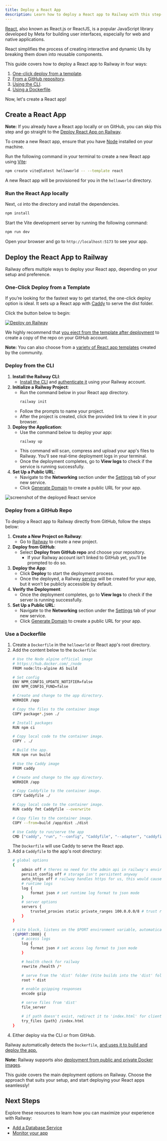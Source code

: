 ```yaml
---
title: Deploy a React App
description: Learn how to deploy a React app to Railway with this step-by-step guide. It covers quick setup, caddy server setup, one-click deploys and other deployment strategies.
---
```


[React](https://react.dev), also known as React.js or ReactJS, is a popular JavaScript library developed by Meta for building user interfaces, especially for web and native applications. 

React simplifies the process of creating interactive and dynamic UIs by breaking them down into reusable components.

This guide covers how to deploy a React app to Railway in four ways:

1. [One-click deploy from a template](#one-click-deploy-from-a-template).
2. [From a GitHub repository](#deploy-from-a-github-repo).
3. [Using the CLI](#deploy-from-the-cli).
4. [Using a Dockerfile](#use-a-dockerfile).

Now, let's create a React app!

## Create a React App

**Note:** If you already have a React app locally or on GitHub, you can skip this step and go straight to the [Deploy React App on Railway](#deploy-the-react-app-to-railway).

To create a new React app, ensure that you have [Node](https://nodejs.org/en/learn/getting-started/how-to-install-nodejs) installed on your machine.

Run the following command in your terminal to create a new React app using [Vite](https://vite.dev/guide/#scaffolding-your-first-vite-project):

```bash
npm create vite@latest helloworld -- --template react
```

A new React app will be provisioned for you in the `helloworld` directory.

### Run the React App locally

Next, `cd` into the directory and install the dependencies.

```bash
npm install
```

Start the Vite development server by running the following command:

```bash
npm run dev
```

Open your browser and go to `http://localhost:5173` to see your app.

## Deploy the React App to Railway

Railway offers multiple ways to deploy your React app, depending on your setup and preference. 

### One-Click Deploy from a Template

If you’re looking for the fastest way to get started, the one-click deploy option is ideal. It sets up a React app with [Caddy](https://caddyserver.com) to serve the dist folder.

Click the button below to begin:

[![Deploy on Railway](https://railway.com/button.svg)](https://railway.com/new/template/NeiLty)

We highly recommend that [you eject from the template after deployment](/guides/deploy#eject-from-template-repository) to create a copy of the repo on your GitHub account.

**Note:** You can also choose from a <a href="https://railway.com/templates?q=react" target="_blank">variety of React app templates</a> created by the community.

### Deploy from the CLI

1. **Install the Railway CLI**:
    - <a href="/guides/cli#installing-the-cli" target="_blank">Install the CLI</a> and <a href="/guides/cli#authenticating-with-the-cli" target="_blank">authenticate it</a> using your Railway account.
2. **Initialize a Railway Project**:
    - Run the command below in your React app directory. 
        ```bash
        railway init
        ```
    - Follow the prompts to name your project.
    - After the project is created, click the provided link to view it in your browser.
3. **Deploy the Application**:
    - Use the command below to deploy your app:
        ```bash
        railway up
        ```
    - This command will scan, compress and upload your app's files to Railway. You’ll see real-time deployment logs in your terminal.
    - Once the deployment completes, go to **View logs** to check if the service is running successfully.
4. **Set Up a Public URL**:
    - Navigate to the **Networking** section under the [Settings](/overview/the-basics#service-settings) tab of your new service.
    - Click [Generate Domain](/guides/public-networking#railway-provided-domain) to create a public URL for your app.

<Image src="https://res.cloudinary.com/railway/image/upload/f_auto,q_auto/v1729182225/docs/quick-start/vite_react_app.png"
alt="screenshot of the deployed React service"
layout="responsive"
width={2431} height={2051} quality={100} />

### Deploy from a GitHub Repo

To deploy a React app to Railway directly from GitHub, follow the steps below:

1. **Create a New Project on Railway**:
    - Go to <a href="https://railway.com/new" target="_blank">Railway</a> to create a new project.
2. **Deploy from GitHub**: 
    - Select **Deploy from GitHub repo** and choose your repository.
        - If your Railway account isn’t linked to GitHub yet, you’ll be prompted to do so.
3. **Deploy the App**: 
    - Click **Deploy** to start the deployment process.
    - Once the deployed, a Railway [service](/guides/services) will be created for your app, but it won’t be publicly accessible by default.
4. **Verify the Deployment**:
    - Once the deployment completes, go to **View logs** to check if the server is running successfully.
5. **Set Up a Public URL**:
    - Navigate to the **Networking** section under the [Settings](/overview/the-basics#service-settings) tab of your new service.
    - Click [Generate Domain](/guides/public-networking#railway-provided-domain) to create a public URL for your app.

### Use a Dockerfile

1. Create a `Dockerfile` in the `helloworld` or React app's root directory.
2. Add the content below to the `Dockerfile`:
    ```bash
    # Use the Node alpine official image
    # https://hub.docker.com/_/node
    FROM node:lts-alpine AS build

    # Set config
    ENV NPM_CONFIG_UPDATE_NOTIFIER=false
    ENV NPM_CONFIG_FUND=false

    # Create and change to the app directory.
    WORKDIR /app

    # Copy the files to the container image
    COPY package*.json ./

    # Install packages
    RUN npm ci

    # Copy local code to the container image.
    COPY . ./

    # Build the app.
    RUN npm run build

    # Use the Caddy image
    FROM caddy

    # Create and change to the app directory.
    WORKDIR /app

    # Copy Caddyfile to the container image.
    COPY Caddyfile ./

    # Copy local code to the container image.
    RUN caddy fmt Caddyfile --overwrite

    # Copy files to the container image.
    COPY --from=build /app/dist ./dist

    # Use Caddy to run/serve the app
    CMD ["caddy", "run", "--config", "Caddyfile", "--adapter", "caddyfile"]
    ```
    The `Dockerfile` will use Caddy to serve the React app.
3. Add a `Caddyfile` to the app's root directory:
    ```bash
    # global options
    {
        admin off # theres no need for the admin api in railway's environment
        persist_config off # storage isn't persistent anyway
        auto_https off # railway handles https for us, this would cause issues if left enabled
        # runtime logs
        log {
            format json # set runtime log format to json mode 
        }
        # server options
        servers {
            trusted_proxies static private_ranges 100.0.0.0/8 # trust railway's proxy
        }
    }

    # site block, listens on the $PORT environment variable, automatically assigned by railway
    :{$PORT:3000} {
        # access logs
        log {
            format json # set access log format to json mode
        }

        # health check for railway
        rewrite /health /*

        # serve from the 'dist' folder (Vite builds into the 'dist' folder)
        root * dist

        # enable gzipping responses
        encode gzip

        # serve files from 'dist'
        file_server

        # if path doesn't exist, redirect it to 'index.html' for client side routing
        try_files {path} /index.html
    }
    ```
4. Either deploy via the CLI or from GitHub.

Railway automatically detects the `Dockerfile`, [and uses it to build and deploy the app.](/guides/dockerfiles)

**Note:** Railway supports also <a href="/guides/services#deploying-a-public-docker-image" target="_blank">deployment from public and private Docker images</a>.

This guide covers the main deployment options on Railway. Choose the approach that suits your setup, and start deploying your React apps seamlessly!

## Next Steps

Explore these resources to learn how you can maximize your experience with Railway:

- [Add a Database Service](/guides/build-a-database-service)
- [Monitor your app](/guides/monitoring)

